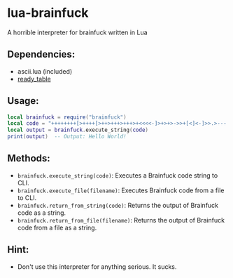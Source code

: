 # lua-brainfuck
A horrible interpreter for brainfuck written in Lua

## Dependencies:
- ascii.lua (included)
- [ready_table](https://github.com/hwachakarter/lua-ready-table)

## Usage:
```lua
local brainfuck = require("brainfuck")
local code = "++++++++[>++++[>++>+++>+++>+<<<<-]>+>+>->>+[<]<-]>>.>---.+++++++..+++.>>.<-.<.+++.------.--------.>>+.>++."
local output = brainfuck.execute_string(code)
print(output)  -- Output: Hello World!
```

## Methods:
- `brainfuck.execute_string(code)`: Executes a Brainfuck code string to CLI.
- `brainfuck.execute_file(filename)`: Executes Brainfuck code from a file to CLI.
- `brainfuck.return_from_string(code)`: Returns the output of Brainfuck code as a string.
- `brainfuck.return_from_file(filename)`: Returns the output of Brainfuck code from a file as a string.

## Hint:
- Don't use this interpreter for anything serious. It sucks.
